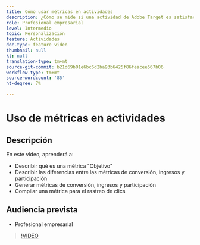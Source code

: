 ```yaml
---
title: Cómo usar métricas en actividades
description: ¿Cómo se mide si una actividad de Adobe Target es satisfactoria? En este vídeo, aprenda los distintos tipos de métricas de objetivo y cómo utilizarlas para medir el rendimiento de su actividad.
role: Profesional empresarial
level: Intermedio
topic: Personalización
feature: Actividades
doc-type: feature video
thumbnail: null
kt: null
translation-type: tm+mt
source-git-commit: b21d69b01e6bc6d2ba93b6425f86feacee567b06
workflow-type: tm+mt
source-wordcount: '85'
ht-degree: 7%

---
```



# Uso de métricas en actividades

## Descripción

En este vídeo, aprenderá a:

* Describir qué es una métrica &quot;Objetivo&quot;
* Describir las diferencias entre las métricas de conversión, ingresos y participación
* Generar métricas de conversión, ingresos y participación
* Compilar una métrica para el rastreo de clics

## Audiencia prevista

* Profesional empresarial

>[!VIDEO](https://video.tv.adobe.com/v/17380/?quality=12)
